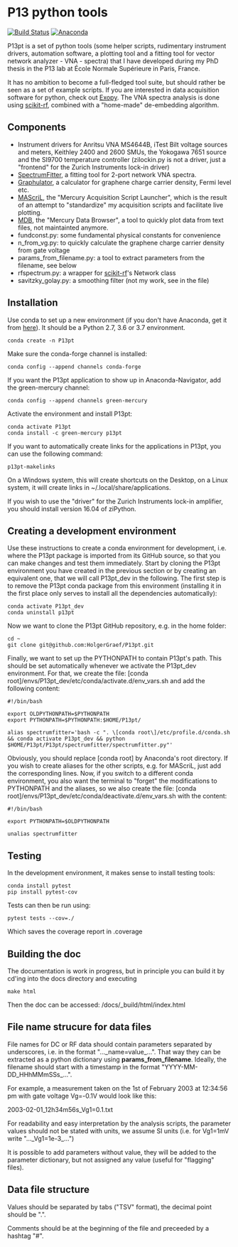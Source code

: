 ﻿# P13 python tools

[![Build Status](https://travis-ci.org/HolgerGraef/P13pt.svg?branch=master)](https://travis-ci.org/HolgerGraef/P13pt)
[![Anaconda](https://anaconda.org/green-mercury/p13pt/badges/version.svg)](https://anaconda.org/green-mercury/p13pt)

P13pt is a set of python tools (some helper scripts, rudimentary instrument drivers,
automation software, a plotting tool and a fitting tool for vector network analyzer - VNA -
spectra) that I have developed during my PhD thesis in the P13 lab at École Normale
Supérieure in Paris, France.

It has no ambition to become a full-fledged tool suite, but should rather be seen as
a set of example scripts. If you are interested in data acquisition software for python,
check out [Exopy](https://github.com/Exopy/exopy). The VNA spectra analysis is done using 
[scikit-rf](http://scikit-rf-web.readthedocs.io/), combined with a "home-made" de-embedding
algorithm.


## Components

* Instrument drivers for Anritsu VNA MS4644B, iTest Bilt voltage sources and meters, Keithley
2400 and 2600 SMUs, the Yokogawa 7651 source and the SI9700 temperature controller (zilockin.py
is not a driver, just a "frontend" for the Zurich Instruments lock-in driver)
* [SpectrumFitter](https://github.com/green-mercury/P13pt/tree/master/P13pt/spectrumfitter), a
fitting tool for 2-port network VNA spectra.
* [Graphulator](https://github.com/green-mercury/P13pt/tree/master/P13pt/graphulator), a calculator
for graphene charge carrier density, Fermi level etc.
* [MAScriL](https://github.com/green-mercury/P13pt/tree/master/P13pt/mascril), the "Mercury
Acquisition Script Launcher", which is the result of an attempt to "standardize" my
acquisition scripts and facilitate live plotting.
* [MDB](https://github.com/green-mercury/P13pt/tree/master/P13pt/mdb), the "Mercury Data Browser",
a tool to quickly plot data from text files, not maintainted anymore.
* fundconst.py: some fundamental physical constants for convenience
* n_from_vg.py: to quickly calculate the graphene charge carrier density from gate voltage
* params_from_filename.py: a tool to extract parameters from the filename, see below
* rfspectrum.py: a wrapper for [scikit-rf](http://scikit-rf-web.readthedocs.io/)'s Network
class
* savitzky_golay.py: a smoothing filter (not my work, see in the file)


## Installation

Use conda to set up a new environment (if you don't have Anaconda, get it from
[here](https://www.anaconda.com/download/)). It should be a Python 2.7, 3.6 or 3.7 environment.

    conda create -n P13pt

Make sure the conda-forge channel is installed:

    conda config --append channels conda-forge
    
If you want the P13pt application to show up in Anaconda-Navigator, add the green-mercury channel:

    conda config --append channels green-mercury
    
Activate the environment and install P13pt:

    conda activate P13pt
    conda install -c green-mercury p13pt

If you want to automatically create links for the applications in P13pt, you can use the following command:

    p13pt-makelinks
    
On a Windows system, this will create shortcuts on the Desktop, on a Linux system, it will create links in
~/.local/share/applications.

If you wish to use the "driver" for the Zurich Instruments lock-in amplifier, you should
install version 16.04 of ziPython.

## Creating a development environment

Use these instructions to create a conda environment for development, i.e. where the P13pt package is imported from its GitHub source, so that you can make changes and test them immediately. Start by cloning the P13pt environment you have created in the previous section or by creating an equivalent one, that we will call P13pt_dev in the following. The first step is to remove the P13pt conda package from this environment (installing it in the first place only serves to install all the dependencies automatically):

    conda activate P13pt_dev
    conda uninstall p13pt

Now we want to clone the P13pt GitHub repository, e.g. in the home folder:

    cd ~
    git clone git@github.com:HolgerGraef/P13pt.git
    
Finally, we want to set up the PYTHONPATH to contain P13pt's path. This should be set automatically whenever we activate the P13pt_dev environment. For that, we create the file: \[conda root\]/envs/P13pt_dev/etc/conda/activate.d/env_vars.sh and add the following content:

    #!/bin/bash
    
    export OLDPYTHONPATH=$PYTHONPATH
    export PYTHONPATH=$PYTHONPATH:$HOME/P13pt/
    
    alias spectrumfitter='bash -c ". \[conda root\]/etc/profile.d/conda.sh && conda activate P13pt_dev && python $HOME/P13pt/P13pt/spectrumfitter/spectrumfitter.py"'
    
Obviously, you should replace \[conda root\] by Anaconda's root directory. If you wish to create aliases for the other scripts, e.g. for MAScriL, just add the corresponding lines. Now, if you switch to a different conda environment, you also want the terminal to "forget" the modifications to PYTHONPATH and the aliases, so we also create the file: \[conda root\]/envs/P13pt_dev/etc/conda/deactivate.d/env_vars.sh with the content:

    #!/bin/bash
    
    export PYTHONPATH=$OLDPYTHONPATH
    
    unalias spectrumfitter

## Testing

In the development environment, it makes sense to install testing tools:

    conda install pytest
    pip install pytest-cov

Tests can then be run using:

    pytest tests --cov=./

Which saves the coverage report in .coverage

## Building the doc

The documentation is work in progress, but in principle you can build it by cd'ing
into the docs directory and executing

    make html
    
Then the doc can be accessed: /docs/\_build/html/index.html


## File name strucure for data files

File names for DC or RF data should contain parameters separated by underscores,
i.e. in the format "...\_name=value\_...". That way they can be extracted as a python
dictionary using **params_from_filename**. Ideally, the filename should start with a
timestamp in the format "YYYY-MM-DD\_HHhMMmSSs\_...".

For example, a measurement taken on the 1st of February 2003 at 12:34:56 pm
with gate voltage Vg=-0.1V would look like this:

2003-02-01_12h34m56s_Vg1=0.1.txt

For readability and easy interpretation by the analysis scripts, the parameter
values should not be stated with units, we assume SI units (i.e. for Vg1=1mV
write "...\_Vg1=1e-3\_...")

It is possible to add parameters without value, they will be added to the
parameter dictionary, but not assigned any value (useful for "flagging" files).


## Data file structure

Values should be separated by tabs ("TSV" format), the decimal point should be ".".

Comments should be at the beginning of the file and preceeded by a hashtag "#".

